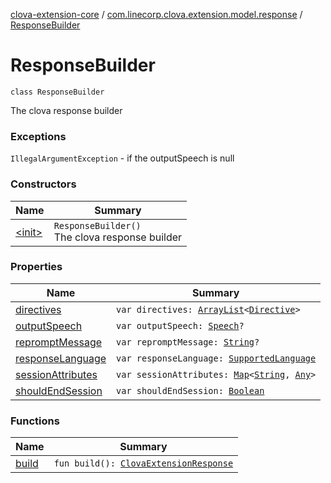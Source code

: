 [clova-extension-core](../../index.md) / [com.linecorp.clova.extension.model.response](../index.md) / [ResponseBuilder](./index.md)

# ResponseBuilder

`class ResponseBuilder`

The clova response builder

### Exceptions

`IllegalArgumentException` - if the outputSpeech is null

### Constructors

| Name | Summary |
|---|---|
| [&lt;init&gt;](-init-.md) | `ResponseBuilder()`<br>The clova response builder |

### Properties

| Name | Summary |
|---|---|
| [directives](directives.md) | `var directives: `[`ArrayList`](https://kotlinlang.org/api/latest/jvm/stdlib/kotlin.collections/-array-list/index.html)`<`[`Directive`](../../com.linecorp.clova.extension.model.directive/-directive/index.md)`>` |
| [outputSpeech](output-speech.md) | `var outputSpeech: `[`Speech`](../-speech.md)`?` |
| [repromptMessage](reprompt-message.md) | `var repromptMessage: `[`String`](https://kotlinlang.org/api/latest/jvm/stdlib/kotlin/-string/index.html)`?` |
| [responseLanguage](response-language.md) | `var responseLanguage: `[`SupportedLanguage`](../-supported-language/index.md) |
| [sessionAttributes](session-attributes.md) | `var sessionAttributes: `[`Map`](https://kotlinlang.org/api/latest/jvm/stdlib/kotlin.collections/-map/index.html)`<`[`String`](https://kotlinlang.org/api/latest/jvm/stdlib/kotlin/-string/index.html)`, `[`Any`](https://kotlinlang.org/api/latest/jvm/stdlib/kotlin/-any/index.html)`>` |
| [shouldEndSession](should-end-session.md) | `var shouldEndSession: `[`Boolean`](https://kotlinlang.org/api/latest/jvm/stdlib/kotlin/-boolean/index.html) |

### Functions

| Name | Summary |
|---|---|
| [build](build.md) | `fun build(): `[`ClovaExtensionResponse`](../-clova-extension-response/index.md) |

